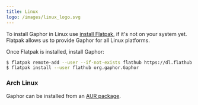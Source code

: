 ```yaml
---
title: Linux
logo: /images/linux_logo.svg
---
```


To install Gaphor in Linux use [install Flatpak](https://flatpak.org/setup), if it's not on your system yet. Flatpak allows us to provide Gaphor for all Linux platforms.

Once Flatpak is installed, install Gaphor:

```bash
$ flatpak remote-add --user --if-not-exists flathub https://dl.flathub.org/repo/flathub.flatpakrepo
$ flatpak install --user flathub org.gaphor.Gaphor
```

### Arch Linux

Gaphor can be installed from an [AUR package](https://aur.archlinux.org/packages/python-gaphor/).
